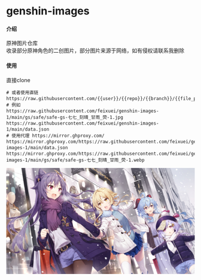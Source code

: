 # genshin-images  

#### 介绍  

原神图片仓库  
收录部分原神角色的二创图片，部分图片来源于网络，如有侵权请联系我删除  

#### 使用  

直接clone  

```shel
# 或者使用直链
https://raw.githubusercontent.com/{{user}}/{{repo}}/{{branch}}/{{file_path}}
# 例如
https://raw.githubusercontent.com/feixuei/genshin-images-1/main/gs/safe/safe-gs-七七_刻晴_甘雨_荧-1.jpg
https://raw.githubusercontent.com/feixuei/genshin-images-1/main/data.json
# 使用代理 https://mirror.ghproxy.com/
https://mirror.ghproxy.com/https://raw.githubusercontent.com/feixuei/genshin-images-1/main/data.json
https://mirror.ghproxy.com/https://raw.githubusercontent.com/feixuei/genshin-images-1/main/gs/safe/safe-gs-七七_刻晴_甘雨_荧-1.webp
```

![七七_刻晴_甘雨_荧](https://raw.githubusercontent.com/feixuei/genshin-images-1/main/gs/safe/safe-gs-七七_刻晴_甘雨_荧-1.webp)

